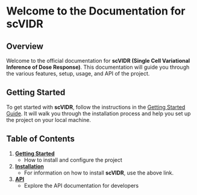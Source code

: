 # Welcome to the Documentation for scVIDR

## Overview

Welcome to the official documentation for **scVIDR (Single Cell Variational Inference of Dose Response)**. This documentation will guide 
you through the various features, setup, 
usage, and API of the project. 


## Getting Started

To get started with **scVIDR**, follow the instructions in the [Getting Started Guide](guide/getting-started.md). It will walk 
you through the installation process and help you set up the project on your local machine.

## Table of Contents

1. **[Getting Started](guide/getting-started.md)**
    - How to install and configure the project
2. **[Installation](installation/installation.md)**
    - For information on how to install **scVIDR**, use the above link.
3. **[API](reference/reference-introduction.md)**
    - Explore the API documentation for developers




